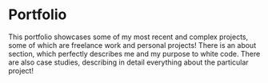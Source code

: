 # Portfolio

This portfolio showcases some of my most recent and complex projects, some of which are freelance work and personal projects! There is an about section, which perfectly describes me and my purpose to white code. There are also case studies, describing in detail everything about the particular project!
